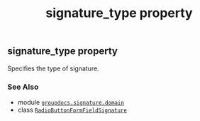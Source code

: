 ﻿---
title: signature_type property
second_title: GroupDocs.Signature for Python via .NET API References
description: 
type: docs
url: /python-net/groupdocs.signature.domain/radiobuttonformfieldsignature/signature_type/
is_root: false
weight: 150
---

## signature_type property


Specifies the type of signature.

### See Also
* module [`groupdocs.signature.domain`](../../)
* class [`RadioButtonFormFieldSignature`](/signature/python-net/groupdocs.signature.domain/radiobuttonformfieldsignature)
